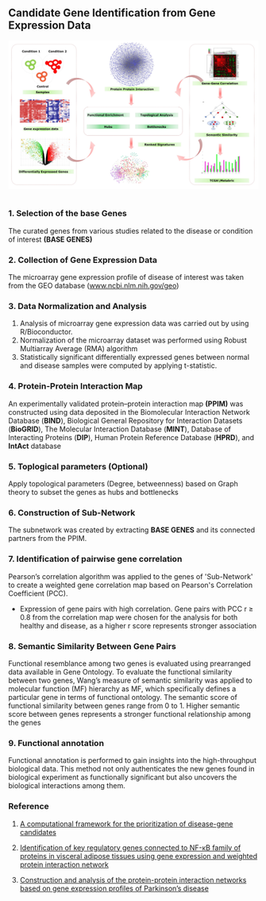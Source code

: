 ## Candidate Gene Identification from Gene Expression Data



<img src="image/methods2.jpg"> 


```python

```

### 1. Selection of the base Genes
The curated genes from various studies related to the disease or condition of interest **(BASE GENES)**

### 2. Collection of Gene Expression Data
The microarray gene expression profile of disease of interest was taken from the GEO database (www.ncbi.nlm.nih.gov/geo)

### 3. Data Normalization and Analysis
1. Analysis of microarray gene expression data was carried out by using R/Bioconductor. <br>
2. Normalization of the microarray dataset was performed using Robust Multiarray Average (RMA) algorithm <br>
3. Statistically significant differentially expressed genes between normal and disease samples were computed by applying t-statistic.<br>

### 4. Protein-Protein Interaction Map
An experimentally validated protein–protein interaction map **(PPIM)** was constructed using data deposited in the Biomolecular Interaction Network Database (**BIND**), Biological General Repository for Interaction Datasets (**BioGRID**), The Molecular Interaction Database (**MINT**), Database of Interacting Proteins (**DIP**), Human Protein Reference Database (**HPRD**), and **IntAct** database

### 5. Toplogical parameters (Optional)
Apply topological parameters (Degree, betweenness) based on Graph theory to subset the genes as hubs and bottlenecks

### 6. Construction of Sub-Network
The subnetwork was created by extracting **BASE GENES** and its connected partners from the PPIM.

### 7. Identification of pairwise gene correlation
Pearson’s correlation algorithm was applied to the genes of 'Sub-Network' to create a weighted gene correlation map based on Pearson's Correlation Coefficient (PCC). 

- Expression of gene pairs with high correlation. Gene pairs with PCC r ≥ 0.8  from the correlation map were chosen for the analysis for both healthy and disease, as a higher r score represents stronger association

### 8. Semantic Similarity Between Gene Pairs
Functional resemblance among two genes is evaluated using prearranged data available in Gene Ontology. To evaluate the functional similarity between two genes, Wang’s measure of semantic similarity was applied to molecular function (MF) hierarchy as MF, which specifically defines a particular gene in terms of functional ontology. The semantic score of functional similarity between genes range from 0 to 1. Higher semantic score between genes represents a stronger functional relationship among the genes

### 9. Functional annotation
Functional annotation is performed to gain insights into the high-throughput biological data. This method not only authenticates the new genes found in biological experiment as functionally significant but also uncovers the biological interactions among them.

### Reference

1. [A computational framework for the prioritization of disease-gene candidates](https://bmcgenomics.biomedcentral.com/articles/10.1186/1471-2164-16-S9-S2) <br>

2. [Identification of key regulatory genes connected to NF-κB family of proteins in visceral adipose tissues using gene expression and weighted protein interaction network](http://www.ncbi.nlm.nih.gov/pmc/articles/pmc6478283/) <br>

3. [Construction and analysis of the protein-protein interaction networks based on gene expression profiles of Parkinson’s disease](https://doi.org/10.1371/journal.pone.0103047) <br>
